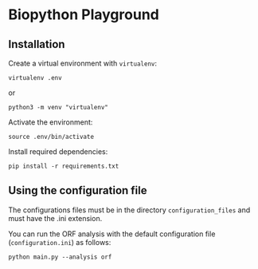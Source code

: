 # Biopython Playground

## Installation

Create a virtual environment with `virtualenv`:
```
virtualenv .env
```
or
```
python3 -m venv "virtualenv"
```

Activate the environment:
```
source .env/bin/activate
```

Install required dependencies:
```
pip install -r requirements.txt
```

## Using the configuration file

The configurations files must be in the directory `configuration_files` and must have the .ini extension.

You can run the ORF analysis with the default configuration file (`configuration.ini`) as follows:
```
python main.py --analysis orf
```